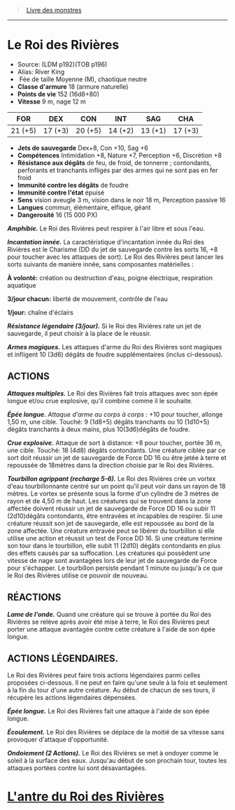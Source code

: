 ﻿> [Livre des monstres](tome_of_beasts.md)

---

# Le Roi des Rivières

- Source: (LDM p192)(TOB p196)
- Alias: River King
-  Fée de taille Moyenne (M), chaotique neutre
- **Classe d'armure** 18 (armure naturelle)
- **Points de vie** 152 (16d8+80)
- **Vitesse** 9 m, nage 12 m

|FOR|DEX|CON|INT|SAG|CHA|
|---|---|---|---|---|---|
|21 (+5)|17 (+3)|20 (+5)|14 (+2)|13 (+1)|17 (+3)|

- **Jets de sauvegarde** Dex+8, Con +10, Sag +6
- **Compétences** Intimidation +8, Nature +7, Perception +6, Discrétion +8
- **Résistance aux dégâts** de feu, de froid, de tonnerre ; contondants, perforants et tranchants infligés par des armes qui ne sont pas en fer froid
- **Immunité contre les dégâts** de foudre
- **Immunité contre l'état** épuisé
- **Sens** vision aveugle 3 m, vision dans le noir 18 m, Perception passive 16
- **Langues** commun, élémentaire, elfique, géant
- **Dangerosité** 16 (15 000 PX)

**_Amphibie._** Le Roi des Rivières peut respirer à l'air libre et sous l'eau.

**_Incantation innée._** La caractéristique d'incantation innée du Roi des Rivières est le Charisme (DD du jet de sauvegarde contre les sorts 16, +8 pour toucher avec les attaques de sort). Le Roi des Rivières peut lancer les sorts suivants de manière innée, sans composantes matérielles :

**À volonté:** création ou destruction d'eau, poigne électrique, respiration aquatique

**3/jour chacun:** liberté de mouvement, contrôle de l'eau

**1/jour:** chaîne d'éclairs

**_Résistance légendaire (3/jour)._** Si le Roi des Rivières rate un jet de sauvegarde, il peut choisir à la place de le réussir.

**_Armes magiques._** Les attaques d'arme du Roi des Rivières sont magiques et infligent 10 (3d6) dégâts de foudre supplémentaires (inclus ci-dessous).

## ACTIONS

**_Attaques multiples._** Le Roi des Rivières fait trois attaques avec son épée longue et/ou crue explosive, qu'il combine comme il le souhaite.

**_Épée longue._** _Attaque d'arme au corps à corps :_ +10 pour toucher, allonge 1,50 m, une cible. Touché: 9 (1d8+5) dégâts tranchants ou 10 (1d10+5) dégâts tranchants à deux mains, plus 10(3d6)dégâts de foudre.

**_Crue explosive._** Attaque de sort à distance: +8 pour toucher, portée 36 m, une cible. Touché: 18 (4d8) dégâts contondants. Une créature ciblée par ce sort doit réussir un jet de sauvegarde de Force DD 16 ou être jetée à terre et repoussée de 18mètres dans la direction choisie par le Roi des Rivières.

**_Tourbillon agrippant (recharge 5-6)._** Le Roi des Rivières crée un vortex d'eau tourbillonnante centré sur un point qu'il peut voir dans un rayon de 18 mètres. Le vortex se présente sous la forme d'un cylindre de 3 mètres de rayon et de 4,50 m de haut. Les créatures qui se trouvent dans la zone affectée doivent réussir un jet de sauvegarde de Force DD 16 ou subir 11 (2d10)dégâts contondants, être entravées et incapables de respirer. Si une créature réussit son jet de sauvegarde, elle est repoussée au bord de la zone affectée. Une créature entravée peut se libérer du tourbillon si elle utilise une action et réussit un test de Force DD 16. Si une créature termine son tour dans le tourbillon, elle subit 11 (2d10) dégâts contondants en plus des effets causés par sa suffocation. Les créatures qui possèdent une vitesse de nage sont avantagées lors de leur jet de sauvegarde de Force pour s'échapper. Le tourbillon persiste pendant 1 minute ou jusqu'à ce que le Roi des Rivières utilise ce pouvoir de nouveau.

## RÉACTIONS

**_Lame de l'onde._** Quand une créature qui se trouve à portée du Roi des Rivières se relève après avoir été mise à terre, le Roi des Rivières peut porter une attaque avantagée contre cette créature à l'aide de son épée longue.

## ACTIONS LÉGENDAIRES.

Le Roi des Rivières peut faire trois actions légendaires parmi celles proposées ci-dessous. Il ne peut en faire qu'une seule à la fois et seulement à la fin du tour d'une autre créature. Au début de chacun de ses tours, il récupère les actions légendaires dépensées.

**_Épée longue._** Le Roi des Rivières fait une attaque à l'aide de son épée longue.

**_Écoulement._** Le Roi des Rivières se déplace de la moitié de sa vitesse sans provoquer d'attaque d'opportunité.

**_Ondoiement (2 Actions)._** Le Roi des Rivières se met à ondoyer comme le soleil à la surface des eaux. Jusqu'au début de son prochain tour, toutes les attaques portées contre lui sont désavantagées.

# [L'antre du Roi des Rivières](tome_of_beasts_lantre_du_roi_des_rivieres.md)

